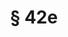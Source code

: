 ---
title: "§ 42e"
draft: false
exceptions:
- info53i
memberstates:
- AT
score: 3
compensation:
- Compensated
remarks: |
 Remuneration is only for school books and alike


link: ""
---